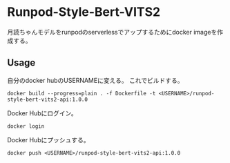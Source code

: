 # Runpod-Style-Bert-VITS2

月読ちゃんモデルをrunpodのserverlessでアップするためにdocker imageを作成する。

## Usage
自分のdocker hubのUSERNAMEに変える。
これでビルドする。

```
docker build --progress=plain . -f Dockerfile -t <USERNAME>/runpod-style-bert-vits2-api:1.0.0
```

Docker Hubにログイン。

```
docker login
```

Docker Hubにプッシュする。

```
docker push <USERNAME>/runpod-style-bert-vits2-api:1.0.0
```
